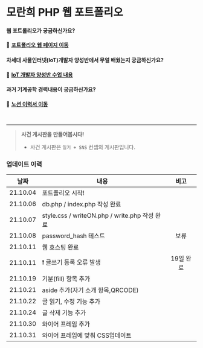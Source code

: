 # 모란희 PHP 웹 포트폴리오
#### 웹 포트롤리오가 궁금하신가요?  
:paw_prints: [**포트폴리오 웹 페이지 이동**](http://weavingcoding.ohseon.com/index.php)  
  
#### 차세대 사물인터넷(IoT)개발자 양성반에서 무얼 배웠는지 궁금하신가요?  
🐾  [**IoT 개발자 양성반 수업 내용**](https://tasteful-botany-c38.notion.site/IoT-d1d9052f064d41c49873e2a1ddd5b3a2)  
  
#### 과거 기계공학 경력내용이 궁금하신가요?  
:paw_prints: [**노션 이력서 이동**](https://ethereal-tuna-c7e.notion.site/RanHuy-Mo-f733b0c2de29427ba52c6ac65f45dc6c)

  <br>  
  
  
  ___
   
  
>**사건 게시판을 만들어봅시다!**
>- 사건 게시판은 `일기 + SNS` 컨셉의 게시판입니다.


### 업데이트 이력
|날짜|내용|비고|
|:-----:|-------------------------|:-----:|
|21.10.04|포트폴리오 시작!|
|21.10.06|db.php / index.php 작성 완료|
|21.10.07|style.css / writeON.php / write.php 작성 완료|
|21.10.08|password_hash 테스트|보류|
|21.10.11|웹 호스팅 완료|
|21.10.11|:heavy_exclamation_mark: 글쓰기 등록 오류 발생|19일 완료|
|21.10.19|기분(fill) 항목 추가|
|21.10.21|aside 추가(자기 소개 항목,QRCODE)|
|21.10.22|글 읽기, 수정 기능 추가|
|21.10.24|글 삭제 기능 추가|
|21.10.30|와이어 프레임 추가|
|21.10.31|와이어 프레임에 맞춰 CSS업데이트|